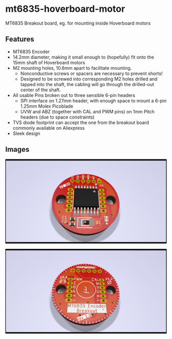 # mt6835-hoverboard-motor
MT6835 Breakout board, eg. for mounting inside Hoverboard motors

## Features
- MT6835 Encoder
- 14.2mm diameter, making  it small enough to (hopefully) fit onto the 15mm shaft of Hoverboard motors
- M2 mounting holes, 10.6mm apart to facilitate mounting.
  - Nonconductive screws or spacers are necessary to prevent shorts!
  - Designed to be screwed into corresponding M2 holes drilled and tapped into the shaft, the cabling will go through the drilled-out center of the shaft.
- All usable Pins broken out to three sensible 6-pin headers
  - SPI interface on 1.27mm header, with enough space to mount a 6-pin 1.25mm Molex Picoblade
  - UVW and ABZ (together with CAL and PWM pins) on 1mm Pitch headers (due to space constraints)
- TVS diode footprint can accept the one from the breakout board commonly available on Aliexpress
- Sleek design
## Images
![Top side](./img/mt6835-hoverboard-top.png)

![Bottom side](./img/mt6835-hoverboard-bottom.png)
